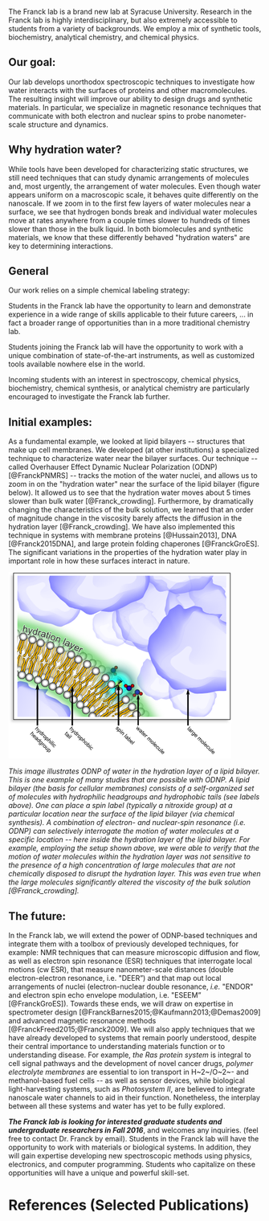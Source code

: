 The Franck lab is a brand new lab at Syracuse University.
Research in the Franck lab is highly interdisciplinary,
    but also extremely accessible to students from a variety of
    backgrounds.
We employ a mix of
    synthetic tools,
    biochemistry, analytical chemistry,
    and chemical physics.

## Our goal:

Our lab develops unorthodox spectroscopic techniques
    to investigate how water interacts 
    with the surfaces of proteins and other macromolecules.
The resulting insight will improve our ability to design drugs
    and synthetic materials.
In particular,
    we specialize in magnetic resonance techniques
    that communicate with both electron and
    nuclear spins to probe
    nanometer-scale structure and dynamics.

## Why hydration water?
While tools have been developed for
    characterizing static structures,
    we still need techniques that can study
    dynamic arrangements of molecules
    and, most urgently,
    the arrangement
    of water molecules.
Even though water appears uniform
    on a macroscopic scale,
    it behaves quite differently
    on the nanoscale.
If we zoom in to the first few layers of water
    molecules near a surface,
    we see that
    hydrogen bonds break
    and
    individual water molecules move
    at rates
    anywhere from a couple times
    slower to hundreds of times slower than those in the bulk
    liquid.
In both biomolecules and synthetic materials,
    we know that these differently behaved "hydration waters" are
    key to determining interactions.

## General

Our work relies on a simple chemical labeling strategy:

Students in the Franck lab have the opportunity to learn
    and demonstrate experience in 
    a wide range of skills applicable to their future careers,
    ...
    in fact a broader range of opportunities than in a more
    traditional chemistry lab.

Students joining the Franck lab will
    have the opportunity to work with
    a unique combination of state-of-the-art instruments,
    as well as customized tools
    available nowhere else in the world.

Incoming students with an interest in
    spectroscopy,
    chemical physics,
    biochemistry,
    chemical synthesis,
    or
    analytical chemistry
    are particularly encouraged to investigate the Franck lab
    further.

## Initial examples:
As a fundamental example,
    we looked at lipid bilayers
    -- structures that make up cell membranes.
We developed (at other institutions) a specialized technique to
    characterize water near the bilayer surfaces.
Our technique
    -- called Overhauser Effect Dynamic Nuclear
    Polarization (ODNP) [@FranckPNMRS] --
    tracks the motion of the water nuclei,
    and allows us to zoom in on the
    "hydration water" near the surface of the lipid bilayer
    (figure below).
It allowed us to
    see that the hydration water moves about 5
    times slower than bulk water [@Franck_crowding].
Furthermore, by dramatically
    changing the characteristics of the bulk
    solution,
    we learned that
    an order of magnitude change in the viscosity
    barely affects the diffusion in the hydration
    layer [@Franck_crowding].
We have also implemented this technique
    in systems with membrane proteins [@Hussain2013],
    DNA [@Franck2015DNA],
    and large protein folding chaperones [@FranckGroES].
The significant variations in the properties of the
    hydration water play in important role in how these surfaces
    interact in nature.

![Hydration layer](for_website_160809.png)

*This image illustrates ODNP of water in the hydration layer of a
    lipid bilayer.
This is one example of many studies that are possible with ODNP.
A lipid bilayer (the basis for cellular membranes) consists of a
    self-organized set of molecules with hydrophilic headgroups
    and hydrophobic tails (see labels above).
One can place a spin label (typically a nitroxide group)
    at a particular location near the surface of the lipid
    bilayer (via chemical synthesis).
A combination of electron- and nuclear-spin resonance
    (i.e. ODNP)
    can selectively interrogate the motion of water molecules
    at a specific location --
    here inside the hydration layer of
    the lipid bilayer.
For example, employing the setup shown above,
    we were able to verify that the motion of water molecules
    within the hydration layer was not sensitive to the presence
    of a high concentration of large molecules
    that are not chemically disposed to disrupt the hydration layer.
This was even true when the large molecules significantly altered the
    viscosity of the bulk solution [@Franck_crowding].*

## The future:
In the Franck lab,
    we will extend the power
    of ODNP-based techniques and integrate them with a toolbox of
    previously developed techniques, for example:
    NMR techniques that can measure
    microscopic diffusion and flow,
    as well as electron spin resonance (ESR) techniques that interrogate local
    motions (cw ESR),
    that measure nanometer-scale distances (double
    electron-electron resonance, i.e. "DEER”)
    and that map out local arrangements of nuclei
    (electron-nuclear double resonance, *i.e.* "ENDOR" and electron spin echo
    envelope modulation, i.e. "ESEEM” [@FranckGroES]).
Towards these ends,
    we will draw on expertise in spectrometer design
    [@FranckBarnes2015;@Kaufmann2013;@Demas2009]
    and advanced magnetic resonance methods
    [@FranckFreed2015;@Franck2009].
We will also apply techniques that we have already developed to
    systems that remain poorly understood,
    despite their central importance
    to understanding
    materials function or to understanding disease.
For example, *the Ras protein system* is integral to cell signal
    pathways and the development of novel cancer drugs,
    *polymer electrolyte membranes* are essential to ion transport
    in H~2~/O~2~- and methanol-based fuel cells
    -- as well as sensor devices,
    while biological light-harvesting systems, such as
    *Photosystem II*,
    are believed to integrate nanoscale water channels to aid in
    their function.
Nonetheless, the interplay between all these systems and water has yet to be
    fully explored.

***The Franck lab is looking for interested graduate students and
    undergraduate researchers in Fall 2016***,
    and welcomes any inquiries.
    (feel free to contact Dr. Franck by email).
Students in the Franck lab will
    have the opportunity to work with
    materials or biological systems.
In addition,
    they will gain expertise
    developing new
    spectroscopic methods
    using physics, electronics,
    and computer programming.
Students who capitalize on these opportunities will have a unique
    and powerful skill-set.

References (Selected Publications)
==================================
